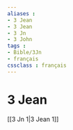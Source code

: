 ```yaml
---
aliases : 
- 3 Jean
- 3 Jean
- 3 Jn
- 3 John
tags : 
- Bible/3Jn
- français
cssclass : français
---
```


# 3 Jean

[[3 Jn 1|3 Jean 1]]
